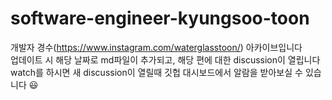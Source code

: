 # software-engineer-kyungsoo-toon
개발자 경수(https://www.instagram.com/waterglasstoon/) 아카이브입니다  
업데이트 시 해당 날짜로 md파일이 추가되고, 해당 편에 대한 discussion이 열립니다  
watch를 하시면 새 discussion이 열릴때 깃헙 대시보드에서 알람을 받아보실 수 있습니다 😃 
